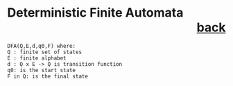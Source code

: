 # Deterministic Finite Automata           <div style="text-align: right">[back](https://github.com/andrewkuhl/Automata)</div>

```
DFA(Q,E,d,q0,F) where:
Q : finite set of states
E : finite alphabet
d : Q x E -> Q is transition function
q0: is the start state
F in Q: is the final state
```
